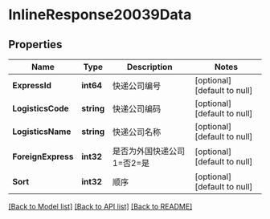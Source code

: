 # InlineResponse20039Data

## Properties
Name | Type | Description | Notes
------------ | ------------- | ------------- | -------------
**ExpressId** | **int64** | 快递公司编号 | [optional] [default to null]
**LogisticsCode** | **string** | 快递公司编码 | [optional] [default to null]
**LogisticsName** | **string** | 快递公司名称 | [optional] [default to null]
**ForeignExpress** | **int32** | 是否为外国快递公司 1&#x3D;否2&#x3D;是 | [optional] [default to null]
**Sort** | **int32** | 顺序 | [optional] [default to null]

[[Back to Model list]](../README.md#documentation-for-models) [[Back to API list]](../README.md#documentation-for-api-endpoints) [[Back to README]](../README.md)

